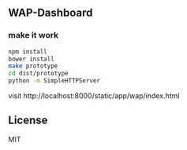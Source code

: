 ## WAP-Dashboard

### make it work

```bash
npm install
bower install
make prototype
cd dist/prototype
python -m SimpleHTTPServer
```


visit http://localhost:8000/static/app/wap/index.html

License
-------

MIT
